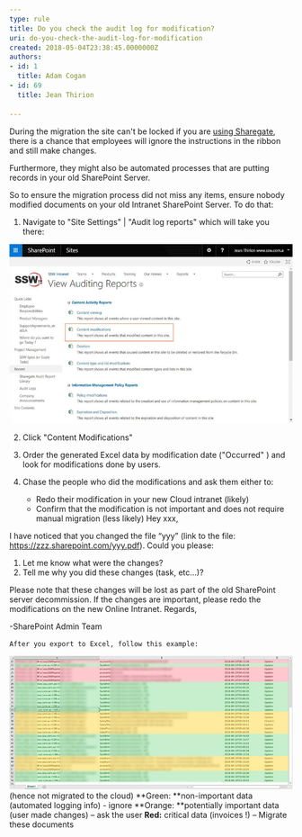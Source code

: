 ```yaml
---
type: rule
title: Do you check the audit log for modification?
uri: do-you-check-the-audit-log-for-modification
created: 2018-05-04T23:38:45.0000000Z
authors:
- id: 1
  title: Adam Cogan
- id: 69
  title: Jean Thirion

---
```


During the migration the site can't be locked if you are [using Sharegate](/_layouts/15/FIXUPREDIRECT.ASPX?WebId=3dfc0e07-e23a-4cbb-aac2-e778b71166a2&TermSetId=07da3ddf-0924-4cd2-a6d4-a4809ae20160&TermId=4ee88718-590a-43fe-bbd8-4557633d1d6f), there is a chance that employees will ignore the instructions in the ribbon and still make changes.

​Furthermore, they might also be automated processes that are putting records in your old SharePoint Server.

So to ensure the migration process did not miss any items, ensure nobody modified documents on your old Intranet SharePoint Server. To do that:
 
1. ​​Navigate to "Site Settings" | "Audit log reports" which will take you there:  
 
![ check nobody was modifying the intranet during the long migration](no-intranet-modifications.jpg) 

2. Click "Content Modifications"
3. Order the generated Excel data by modification date ("Occurred" ) and look for modifications done by users.
4. Chase the people who did the modifications and ask them either to: 
    

    - Redo their modification in your new Cloud intranet (likely)
    - Confirm that the modification is not important and does not require manual migration (less likely)        Hey xxx,

I have noticed that you changed the file “yyy” (link to the file: https://zzz.sharepoint.com/yyy.pdf).
Could you please:
1.	Let me know what were the changes?​
2.	Tell me why you did these changes (task, etc…)?

Please note that these changes will be lost as part of the old SharePoint server decommission. If the changes are important, please redo the modifications on the new Online Intranet.
Regards,

-SharePoint Admin Team
​

    After you export to Excel, follow this example:
 
![ Modifications are done on the old SharePoint intranet during the migration process ](old-sharepoint-modification.jpg) 
(hence not migrated to the cloud)    **Green: **non-important data (automated logging info) - ignore
    **Orange: **potentially important data (user made changes) – ask the user
    **Red:** critical data (invoices !) – Migrate these documents
